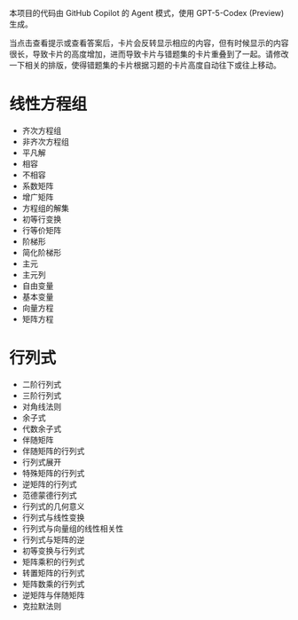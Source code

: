 本项目的代码由 GitHub Copilot 的 Agent 模式，使用 GPT-5-Codex (Preview) 生成。

当点击查看提示或查看答案后，卡片会反转显示相应的内容，但有时候显示的内容很长，导致卡片的高度增加，进而导致卡片与错题集的卡片重叠到了一起。请修改一下相关的排版，使得错题集的卡片根据习题的卡片高度自动往下或往上移动。

# 线性方程组
- 齐次方程组
- 非齐次方程组
- 平凡解
- 相容
- 不相容
- 系数矩阵
- 增广矩阵
- 方程组的解集
- 初等行变换
- 行等价矩阵
- 阶梯形
- 简化阶梯形
- 主元
- 主元列
- 自由变量
- 基本变量
- 向量方程
- 矩阵方程

# 行列式
- 二阶行列式
- 三阶行列式
- 对角线法则
- 余子式
- 代数余子式
- 伴随矩阵
- 伴随矩阵的行列式
- 行列式展开
- 特殊矩阵的行列式
- 逆矩阵的行列式
- 范德蒙德行列式
- 行列式的几何意义
- 行列式与线性变换
- 行列式与向量组的线性相关性
- 行列式与矩阵的逆
- 初等变换与行列式
- 矩阵乘积的行列式
- 转置矩阵的行列式
- 矩阵数乘的行列式
- 逆矩阵与伴随矩阵
- 克拉默法则

